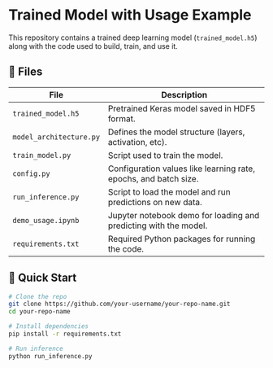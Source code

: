 # Trained Model with Usage Example

This repository contains a trained deep learning model (`trained_model.h5`) along with the code used to build, train, and use it.

## 📁 Files

| File                | Description |
|---------------------|-------------|
| `trained_model.h5`  | Pretrained Keras model saved in HDF5 format. |
| `model_architecture.py` | Defines the model structure (layers, activation, etc). |
| `train_model.py`    | Script used to train the model. |
| `config.py`         | Configuration values like learning rate, epochs, and batch size. |
| `run_inference.py`  | Script to load the model and run predictions on new data. |
| `demo_usage.ipynb`  | Jupyter notebook demo for loading and predicting with the model. |
| `requirements.txt`  | Required Python packages for running the code. |

## 🚀 Quick Start

```bash
# Clone the repo
git clone https://github.com/your-username/your-repo-name.git
cd your-repo-name

# Install dependencies
pip install -r requirements.txt

# Run inference
python run_inference.py

